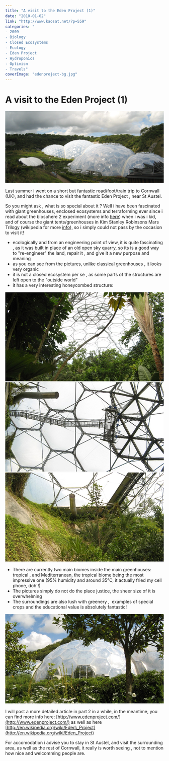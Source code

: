 ```yaml
---
title: "A visit to the Eden Project (1)"
date: "2010-01-02"
link: "http://www.kaosat.net/?p=559"
categories: "
- 2009
- Biology
- Closed Ecosystems
- Ecology
- Eden Project
- Hydroponics
- Optimism
- Travels"
coverImage: "edenproject-bg.jpg"
---
```




# A visit to the Eden Project (1) 

[![edenproject-bg](./assets/edenproject-bg.jpg "edenproject-bg")](./assets/edenproject-bg.jpg)

Last summer i went on a short but fantastic road/foot/train trip to Cornwall (UK), and had the chance to visit the fantastic Eden Project , near St Austel.

So you might ask , what is so special about it ? Well i have been fascinated with giant greenhouses, enclosed ecosystems and terraforming ever since i read about the biosphere 2 experiment (more info [here](http://en.wikipedia.org/wiki/Biosphere_2)) when i was i kid, and of course the giant tents/greenhouses in Kim Stanley Robinsons Mars Trilogy (wikipedia for more [info](http://en.wikipedia.org/wiki/Mars_trilogy)), so i simply could not pass by the occasion to visit it!

- ecologically and from an engineering point of view, it is quite fascinating , as it was built in place of an old open sky quarry, so its is a good way to "re-engineer" the land, repair it , and give it a new purpose and meaning
- as you can see from the pictures, unlike classical greenhouses , it looks very organic
- it is not a closed ecosystem per se , as some parts of the structures are left open to the "outside world"
- it has a very interesting honeycombed structure:

[![eden-rainforest-structure2](./assets/eden-rainforest-structure2.jpg "eden-rainforest-structure2")](./assets/eden-rainforest-structure2.jpg)[![eden-rainforest-structure4](./assets/eden-rainforest-structure4.jpg "eden-rainforest-structure4")](./assets/eden-rainforest-structure4.jpg)[![eden-rainforest-structure5](./assets/eden-rainforest-structure5.jpg "eden-rainforest-structure5")](./assets/eden-rainforest-structure5.jpg)

- There are currently two main biomes inside the main greenhouses:  tropical , and Mediterranean, the tropical biome being the most impressive one (95% humidity and around 35°C, it actually fried my cell phone, doh'!)
- The pictures simply do not do the place justice, the sheer size of it is overwhelming
- The surroundings are also lush with greenery ,  examples of special crops and the educational value is absolutely fantastic!

[![eden-med-closeup](./assets/eden-med-closeup.jpg "eden-med-closeup")](./assets/eden-med-closeup.jpg)

I will post a more detailed article in part 2 in a while, in the meantime, you can find more info here: [http://www.edenproject.com/](http://www.edenproject.com/) as well as here [http://en.wikipedia.org/wiki/Eden\_Project](http://en.wikipedia.org/wiki/Eden_Project)

For accomodation i advise you to stay in St Austel, and visit the surrounding area, as well as the rest of Cornwall, it really is worth seeing , not to mention how nice and welcomming people are.
